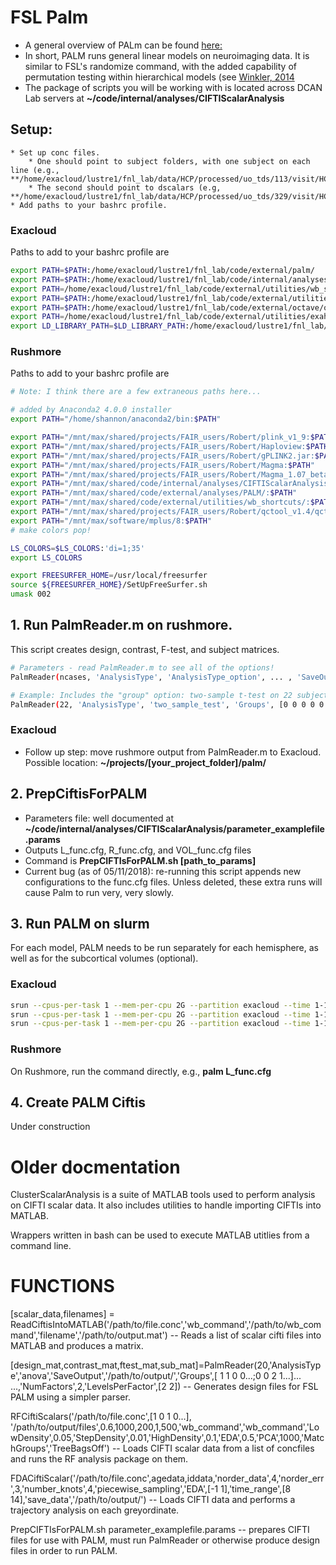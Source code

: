 # FSL Palm
* A general overview of PALm can be found [here:](https://fsl.fmrib.ox.ac.uk/fsl/fslwiki/PALM)
* In short, PALM runs general linear models on neuroimaging data. It is similar to FSL's randomize command, with the added capability of permutation testing within hierarchical models (see [Winkler, 2014](https://www.ncbi.nlm.nih.gov/pubmed/24530839)
* The package of scripts you will be working with is located across DCAN Lab servers at **~/code/internal/analyses/CIFTIScalarAnalysis**

## Setup: 
	* Set up conc files. 
		* One should point to subject folders, with one subject on each line (e.g., **/home/exacloud/lustre1/fnl_lab/data/HCP/processed/uo_tds/113/visit/HCP_release_20170910_v1.1/113**).
		* The second should point to dscalars (e.g, **/home/exacloud/lustre1/fnl_lab/data/HCP/processed/uo_tds/329/visit/HCP_release_20170910_v1.1/329/MNINonLinear/Results/329_L_amyg_ten_perc_mask_dscalar.dtseries.nii**)
	* Add paths to your bashrc profile.

### Exacloud

Paths to add to your bashrc profile are

```bash
export PATH=$PATH:/home/exacloud/lustre1/fnl_lab/code/external/palm/
export PATH=$PATH:/home/exacloud/lustre1/fnl_lab/code/internal/analyses/CIFTIScalarAnalysis/
export PATH=/home/exacloud/lustre1/fnl_lab/code/external/utilities/wb_shortcuts/:$PATH
export PATH=$PATH:/home/exacloud/lustre1/fnl_lab/code/external/utilities/workbench-1.2.3-HCP/bin_rh_linux64/
export PATH=$PATH:/home/exacloud/lustre1/fnl_lab/code/external/octave/octave_bin/bin
export PATH=/home/exacloud/lustre1/fnl_lab/code/external/utilities/exahead1-anaconda2/bin:$PATH
export LD_LIBRARY_PATH=$LD_LIBRARY_PATH:/home/exacloud/lustre1/fnl_lab/code/external/SuiteSparse/SuiteSparse/lib:/home/exacloud/lustre1/fnl_lab/code/external/utilities/arpack/lib
```

### Rushmore

Paths to add to your bashrc profile are

```bash
# Note: I think there are a few extraneous paths here...

# added by Anaconda2 4.0.0 installer
export PATH="/home/shannon/anaconda2/bin:$PATH"

export PATH="/mnt/max/shared/projects/FAIR_users/Robert/plink_v1_9:$PATH"
export PATH="/mnt/max/shared/projects/FAIR_users/Robert/Haploview:$PATH"
export PATH="/mnt/max/shared/projects/FAIR_users/Robert/gPLINK2.jar:$PATH"
export PATH="/mnt/max/shared/projects/FAIR_users/Robert/Magma:$PATH"
export PATH="/mnt/max/shared/projects/FAIR_users/Robert/Magma_1.07_beta:$PATH"
export PATH="/mnt/max/shared/code/internal/analyses/CIFTIScalarAnalysis/:$PATH"
export PATH="/mnt/max/shared/code/external/analyses/PALM/:$PATH"
export PATH="/mnt/max/shared/code/external/utilities/wb_shortcuts/:$PATH"
export PATH="/mnt/max/shared/projects/FAIR_users/Robert/qctool_v1.4/qctool_v1.4-linux-x86_64:$PATH"
export PATH="/mnt/max/software/mplus/8:$PATH"
# make colors pop!

LS_COLORS=$LS_COLORS:'di=1;35'
export LS_COLORS

export FREESURFER_HOME=/usr/local/freesurfer
source ${FREESURFER_HOME}/SetUpFreeSurfer.sh
umask 002
```

## 1. Run PalmReader.m on rushmore. 
This script creates design, contrast, F-test, and subject matrices.

```bash
# Parameters - read PalmReader.m to see all of the options!
PalmReader(ncases, 'AnalysisType', 'AnalysisType_option', ... , 'SaveOutput', 'SaveOutput_path')

# Example: Includes the "group" option: two-sample t-test on 22 subjects, where 0 and 1 indicates group membership for each subject
PalmReader(22, 'AnalysisType', 'two_sample_test', 'Groups', [0 0 0 0 0 0 0 0 0 0 0 0 1 1 1 1 1 1 1 1 1 1]', 'SaveOutput', '/mnt/max/shared/projects/uo_tds/palm')
```

### Exacloud
* Follow up step: move rushmore output from PalmReader.m to Exacloud. Possible location: **~/projects/[your_project_folder]/palm/**


## 2. PrepCiftisForPALM
* Parameters file: well documented at **~/code/internal/analyses/CIFTIScalarAnalysis/parameter_examplefile.params**
* Outputs L_func.cfg, R_func.cfg, and VOL_func.cfg files
* Command is **PrepCIFTIsForPALM.sh [path_to_params]**
* Current bug (as of 05/11/2018): re-running this script appends new configurations to the func.cfg files. Unless deleted, these extra runs will cause Palm to run very, very slowly.

## 3. Run PALM on slurm

For each model, PALM needs to be run separately for each hemisphere, as well as for the subcortical volumes (optional). 

### Exacloud 

```bash
srun --cpus-per-task 1 --mem-per-cpu 2G --partition exacloud --time 1-12:0 palm L_func.cfg
srun --cpus-per-task 1 --mem-per-cpu 2G --partition exacloud --time 1-12:0 palm R_func.cfg
srun --cpus-per-task 1 --mem-per-cpu 2G --partition exacloud --time 1-12:0 palm VOL_func.cfg
```

### Rushmore
On Rushmore, run the command directly, e.g., **palm L_func.cfg** 

## 4. Create PALM Ciftis
Under construction





# Older docmentation 

ClusterScalarAnalysis is a suite of MATLAB tools used to perform analysis on CIFTI scalar data. It also includes utilities to handle importing CIFTIs into MATLAB.

Wrappers written in bash can be used to execute MATLAB utitlies from a command line.
# FUNCTIONS #

[scalar_data,filenames] = ReadCiftisIntoMATLAB('/path/to/file.conc','wb_command','/path/to/wb_command','filename','/path/to/output.mat') -- Reads a list of scalar cifti files into MATLAB and produces a matrix.

[design_mat,contrast_mat,ftest_mat,sub_mat]=PalmReader(20,'AnalysisType','anova','SaveOutput','/path/to/output/','Groups',[ 1 1 0 0...;0 0 2 1...]... ...,'NumFactors',2,'LevelsPerFactor',[2 2]) -- Generates design files for FSL PALM using a simpler parser.

RFCiftiScalars('/path/to/file.conc',[1 0 1 0...], '/path/to/output/files',0.6,1000,200,1,500,'wb_command','wb_command','LowDensity',0.05,'StepDensity',0.01,'HighDensity',0.1,'EDA',0.5,'PCA',1000,'MatchGroups','TreeBagsOff') -- Loads CIFTI scalar data from a list of concfiles and runs the RF analysis package on them.

FDACiftiScalar('/path/to/file.conc',agedata,iddata,'norder_data',4,'norder_err',3,'number_knots',4,'piecewise_sampling','EDA',[-1 1],'time_range',[8 14],'save_data','/path/to/output/') -- Loads CIFTI data and performs a trajectory analysis on each greyordinate.

PrepCIFTIsForPALM.sh parameter_examplefile.params -- prepares CIFTI files for use with PALM, must run PalmReader or otherwise produce design files in order to run PALM.

